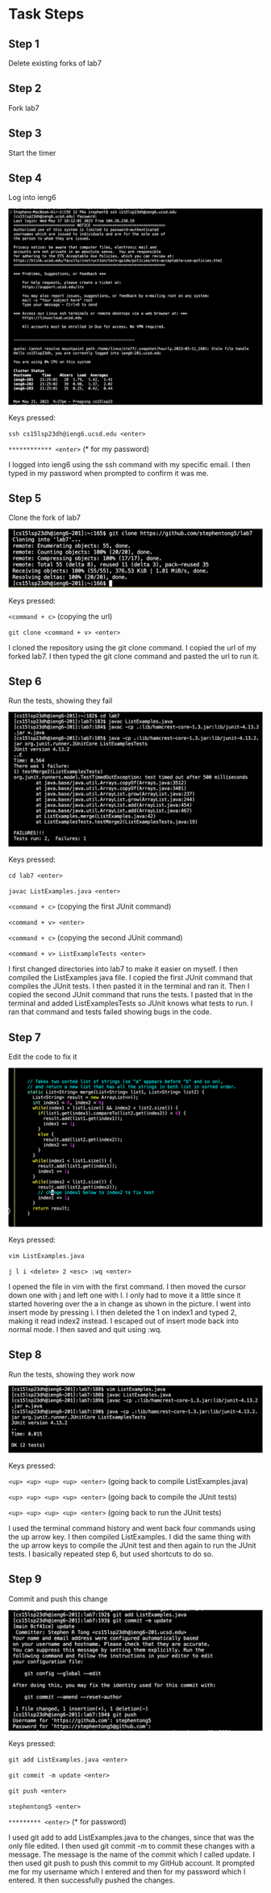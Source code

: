 # Task Steps

## Step 1

Delete existing forks of lab7

## Step 2

Fork lab7

## Step 3

Start the timer

## Step 4

Log into ieng6

![Image](step4.png)

Keys pressed:

`ssh cs15lsp23dh@ieng6.ucsd.edu <enter>`

`************ <enter>` (* for my password)

I logged into ieng6 using the ssh command with my specific email. I then typed in my password when prompted to confirm it was me.

## Step 5

Clone the fork of lab7

![Image](step5.png)

Keys pressed: 

`<command + c>` (copying the url)

`git clone <command + v> <enter>`

I cloned the repository using the git clone command. I copied the url of my forked lab7. I then typed the git clone command and pasted the url to run it.

## Step 6

Run the tests, showing they fail

![Image](step6.png)

Keys pressed:

`cd lab7 <enter>`

`javac ListExamples.java <enter>`

`<command + c>` (copying the first JUnit command)

`<command + v> <enter>`
 
`<command + c>` (copying the second JUnit command)

`<command + v> ListExampleTests <enter>`

I first changed directories into lab7 to make it easier on myself. I then compiled the ListExamples java file. I copied the first JUnit command that compiles the JUnit tests. I then pasted it in the terminal and ran it. Then I copied the second JUnit command that runs the tests. I pasted that in the terminal and added ListExamplesTests so JUnit knows what tests to run. I ran that command and tests failed showing bugs in the code.

## Step 7

Edit the code to fix it

![Image](step7.png)

Keys pressed:

`vim ListExamples.java`

`j l i <delete> 2 <esc> :wq <enter>`

I opened the file in vim with the first command. I then moved the cursor down one with j and left one with l. I only had to move it a little since it started hovering over the a in change as shown in the picture. I went into insert mode by pressing i. I then deleted the 1 on index1 and typed 2, making it read index2 instead. I escaped out of insert mode back into normal mode. I then saved and quit using :wq.

## Step 8

Run the tests, showing they work now

![Image](step8.png)

Keys pressed:

`<up> <up> <up> <up> <enter>` (going back to compile ListExamples.java)

`<up> <up> <up> <up> <enter>` (going back to compile the JUnit tests)

`<up> <up> <up> <up> <enter>` (going back to run the JUnit tests)

I used the terminal command history and went back four commands using the up arrow key. I then compiled ListExamples. I did the same thing with the up arrow keys to compile the JUnit test and then again to run the JUnit tests. I basically repeated step 6, but used shortcuts to do so.

## Step 9

Commit and push this change

![Image](step9.png)

Keys pressed:

`git add ListExamples.java <enter>`

`git commit -m update <enter>`

`git push <enter>`

`stephentong5 <enter>`

`********* <enter>` (* for password)

I used git add to add ListExamples.java to the changes, since that was the only file edited. I then used git commit -m to commit these changes with a message. The message is the name of the commit which I called update. I then used git push to push this commit to my GitHub account. It prompted me for my username which I entered and then for my password which I entered. It then successfully pushed the changes.
